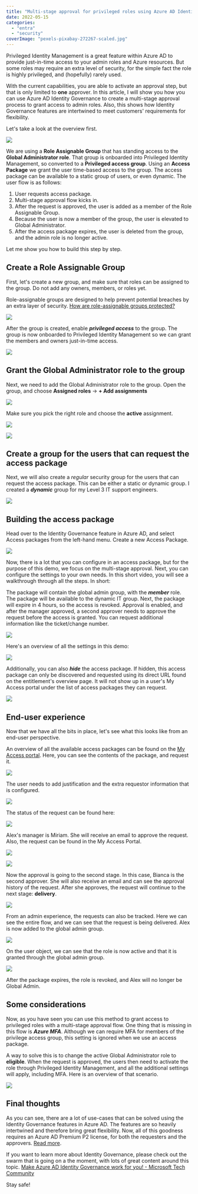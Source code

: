 ```yaml
---
title: "Multi-stage approval for privileged roles using Azure AD Identity Governance"
date: 2022-05-15
categories: 
  - "entra"
  - "security"
coverImage: "pexels-pixabay-272267-scaled.jpg"
---
```


Privileged Identity Management is a great feature within Azure AD to provide just-in-time access to your admin roles and Azure resources. But some roles may require an extra level of security, for the simple fact the role is highly privileged, and (hopefully) rarely used.

With the current capabilities, you are able to activate an approval step, but that is only limited to **one** approver. In this article, I will show you how you can use Azure AD Identity Governance to create a multi-stage approval process to grant access to admin roles. Also, this shows how Identity Governance features are intertwined to meet customers' requirements for flexibility.

Let's take a look at the overview first.

![](/assets/images/image-4.png)

We are using a **Role Assignable Group** that has standing access to the **Global Administrator role**. That group is onboarded into Privileged Identity Management, so converted to a **Privileged access group**. Using an **Access Package** we grant the user time-based access to the group. The access package can be available to a static group of users, or even dynamic. The user flow is as follows:

1. User requests access package.
2. Multi-stage approval flow kicks in.
3. After the request is approved, the user is added as a member of the Role Assignable Group.
4. Because the user is now a member of the group, the user is elevated to Global Administrator.
5. After the access package expires, the user is deleted from the group, and the admin role is no longer active.

Let me show you how to build this step by step.

## Create a Role Assignable Group

First, let's create a new group, and make sure that roles can be assigned to the group. Do not add any owners, members, or roles yet.

Role-assignable groups are designed to help prevent potential breaches by an extra layer of security. [How are role-assignable groups protected?](https://docs.microsoft.com/en-us/azure/active-directory/roles/groups-concept#how-are-role-assignable-groups-protected)

![](/assets/images/image-5.png)

After the group is created, enable **_privileged access_** to the group. The group is now onboarded to Privileged Identity Management so we can grant the members and owners just-in-time access.

![](/assets/images/image-6.png)

## Grant the Global Administrator role to the group

Next, we need to add the Global Administrator role to the group. Open the group, and choose **Assigned roles** -> **+ Add assignments**

![](/assets/images/image-9.png)

Make sure you pick the right role and choose the **active** assignment.

![](/assets/images/image-8.png)

![](/assets/images/msedge_RcyQx2ycXy-729x1024.png)

## Create a group for the users that can request the access package

Next, we will also create a _regular_ security group for the users that can request the access package. This can be either a static or dynamic group. I created a **_dynamic_** group for my Level 3 IT support engineers.

![](/assets/images/image-7.png)

## Building the access package

Head over to the Identity Governance feature in Azure AD, and select Access packages from the left-hand menu. Create a new Access Package.

![](/assets/images/image-10.png)

Now, there is a lot that you can configure in an access package, but for the purpose of this demo, we focus on the multi-stage approval. Next, you can configure the settings to your own needs. In this short video, you will see a walkthrough through all the steps. In short:

The package will contain the global admin group, with the **_member_** role. The package will be available to the dynamic IT group. Next, the package will expire in 4 hours, so the access is revoked. Approval is enabled, and after the manager approved, a second approver needs to approve the request before the access is granted. You can request additional information like the ticket/change number.

![](/assets/images/msedge_20HVrDmdFk.gif)

Here's an overview of all the settings in this demo:

![](/assets/images/CkMsUWk03u.png)

Additionally, you can also **_hide_** the access package. If hidden, this access package can only be discovered and requested using its direct URL found on the entitlement's overview page. It will not show up in a user's My Access portal under the list of access packages they can request.

![](/assets/images/image-11.png)

## End-user experience

Now that we have all the bits in place, let's see what this looks like from an end-user perspective.

An overview of all the available access packages can be found on the [My Access portal](https://myaccess.microsoft.com/). Here, you can see the contents of the package, and request it.

![](/assets/images/image-12.png)

The user needs to add justification and the extra requestor information that is configured.

![](/assets/images/image-13.png)

The status of the request can be found here:

![](/assets/images/image-14.png)

Alex's manager is Miriam. She will receive an email to approve the request. Also, the request can be found in the My Access Portal.

![](/assets/images/msedge_Jvv5MLjF7q-1024x607.png)

![](/assets/images/image-15.png)

Now the approval is going to the second stage. In this case, Bianca is the second approver. She will also receive an email and can see the approval history of the request. After she approves, the request will continue to the next stage: **delivery**.

![](/assets/images/image-17.png)

From an admin experience, the requests can also be tracked. Here we can see the entire flow, and we can see that the request is being delivered. Alex is now added to the global admin group.

![](/assets/images/image-19.png)

On the user object, we can see that the role is now active and that it is granted through the global admin group.

![](/assets/images/image-18.png)

After the package expires, the role is revoked, and Alex will no longer be Global Admin.

## Some considerations

Now, as you have seen you can use this method to grant access to privileged roles with a multi-stage approval flow. One thing that is missing in this flow is **_Azure MFA_**. Although we can require MFA for members of the privilege access group, this setting is ignored when we use an access package.

A way to solve this is to change the active Global Administrator role to **eligible**. When the request is approved, the users then need to activate the role through Privileged Identity Management, and all the additional settings will apply, including MFA. Here is an overview of that scenario.

![](/assets/images/MicrosoftWhiteboard_lOdGsCExDP.png)

## Final thoughts

As you can see, there are a lot of use-cases that can be solved using the Identity Governance features in Azure AD. The features are so heavily intertwined and therefore bring great flexibility. Now, all of this goodness requires an Azure AD Premium P2 license, for both the requesters and the approvers. [Read more](https://docs.microsoft.com/en-us/azure/active-directory/governance/entitlement-management-overview#license-requirements).

If you want to learn more about Identity Governance, please check out the swarm that is going on a the moment, with lots of great content around this topic. [Make Azure AD Identity Governance work for you! - Microsoft Tech Community](https://techcommunity.microsoft.com/t5/azure-active-directory-identity/make-azure-ad-identity-governance-work-for-you/ba-p/2810643)

Stay safe!
